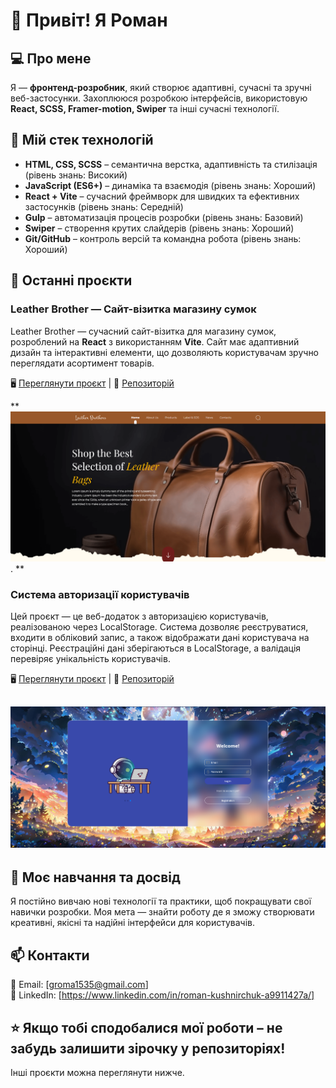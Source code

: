 # 👋 Привіт! Я Роман

## 💻 Про мене
Я — **фронтенд-розробник**, який створює адаптивні, сучасні та зручні веб-застосунки. Захоплююся розробкою інтерфейсів, використовую **React, SCSS, Framer-motion, Swiper** та інші сучасні технології.

## 🚀 Мій стек технологій
- **HTML, CSS, SCSS** – семантична верстка, адаптивність та стилізація (рівень знань: Високий)
- **JavaScript (ES6+)** – динаміка та взаємодія (рівень знань: Хороший)
- **React + Vite** – сучасний фреймворк для швидких та ефективних застосунків (рівень знань: Середній)
- **Gulp** – автоматизація процесів розробки (рівень знань: Базовий)
- **Swiper** – створення крутих слайдерів (рівень знань: Хороший)
- **Git/GitHub** – контроль версій та командна робота (рівень знань: Хороший)

## 📌 Останні проєкти
### **Leather Brother** — Сайт-візитка магазину сумок

Leather Brother — сучасний сайт-візитка для магазину сумок, розроблений на **React** з використанням **Vite**. Сайт має адаптивний дизайн та інтерактивні елементи, що дозволяють користувачам зручно переглядати асортимент товарів.

🖥️ [Переглянути проєкт](https://ormd.github.io/leather-brothers-shop/) | 📂 [Репозиторій](https://github.com/OrmD/leather-brothers-shop)

**![Leather Brother](Leather-Brothers.png). **

### **Система авторизації користувачів**

Цей проєкт — це веб-додаток з авторизацією користувачів, реалізованою через LocalStorage. Система дозволяє реєструватися, входити в обліковий запис, а також відображати дані користувача на сторінці. Реєстраційні дані зберігаються в LocalStorage, а валідація перевіряє унікальність користувачів.

🖥️ [Переглянути проєкт](https://ormd.github.io/Authorization-site/) | 📂 [Репозиторій](https://github.com/OrmD/Authorization-site)

![Система авторизації](authorization-site.png) 
---
## 🌱 Моє навчання та досвід

Я постійно вивчаю нові технології та практики, щоб покращувати свої навички розробки. Моя мета — знайти роботу де я зможу створювати креативні, якісні та надійні інтерфейси для користувачів.

## 📫 Контакти
📧 Email: [groma1535@gmail.com]  
💼 LinkedIn: [https://www.linkedin.com/in/roman-kushnirchuk-a9911427a/]  

⭐ Якщо тобі сподобалися мої роботи – не забудь залишити зірочку у репозиторіях!
---
Інші проєкти можна переглянути нижче.
